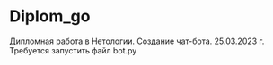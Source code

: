 # Diplom_go
Дипломная работа в Нетологии.
Создание чат-бота.
25.03.2023 г.
Требуется запустить файл bot.py
